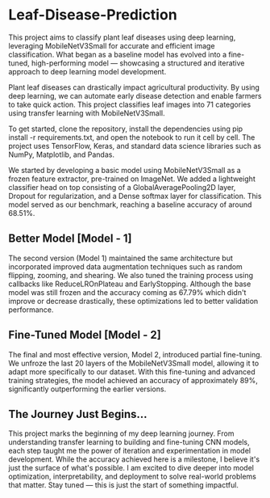 # Leaf-Disease-Prediction

This project aims to classify plant leaf diseases using deep learning, leveraging MobileNetV3Small for accurate and efficient image classification. What began as a baseline model has evolved into a fine-tuned, high-performing model — showcasing a structured and iterative approach to deep learning model development.

Plant leaf diseases can drastically impact agricultural productivity. By using deep learning, we can automate early disease detection and enable farmers to take quick action. This project classifies leaf images into 71 categories using transfer learning with MobileNetV3Small.

To get started, clone the repository, install the dependencies using pip install -r requirements.txt, and open the notebook to run it cell by cell. The project uses TensorFlow, Keras, and standard data science libraries such as NumPy, Matplotlib, and Pandas.

We started by developing a basic model using MobileNetV3Small as a frozen feature extractor, pre-trained on ImageNet. We added a lightweight classifier head on top consisting of a GlobalAveragePooling2D layer, Dropout for regularization, and a Dense softmax layer for classification. This model served as our benchmark, reaching a baseline accuracy of around 68.51%.

## Better Model [Model - 1]

The second version (Model 1) maintained the same architecture but incorporated improved data augmentation techniques such as random flipping, zooming, and shearing. We also tuned the training process using callbacks like ReduceLROnPlateau and EarlyStopping. Although the base model was still frozen and the accuracy coming as 67.79% which didn't improve or decrease drastically, these optimizations led to better validation performance.

## Fine-Tuned Model [Model - 2]

The final and most effective version, Model 2, introduced partial fine-tuning. We unfroze the last 20 layers of the MobileNetV3Small model, allowing it to adapt more specifically to our dataset. With this fine-tuning and advanced training strategies, the model achieved an accuracy of approximately 89%, significantly outperforming the earlier versions.

## The Journey Just Begins...

This project marks the beginning of my deep learning journey. From understanding transfer learning to building and fine-tuning CNN models, each step taught me the power of iteration and experimentation in model development. While the accuracy achieved here is a milestone, I believe it's just the surface of what's possible. I am excited to dive deeper into model optimization, interpretability, and deployment to solve real-world problems that matter. Stay tuned — this is just the start of something impactful.
